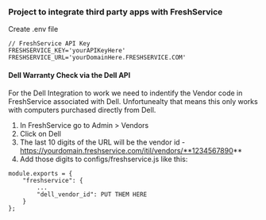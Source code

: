 ### Project to integrate third party apps with FreshService

Create .env file

```  
// FreshService API Key  
FRESHSERVICE_KEY='yourAPIKeyHere'  
FRESHSERVICE_URL='yourDomainHere.FRESHSERVICE.COM' 
```

#### Dell Warranty Check via the Dell API
For the Dell Integration to work we need to indentify the Vendor code in FreshService associated with Dell.  Unfortunealty that means this only works with computers purchased directly from Dell.

1. In FreshService go to Admin > Vendors
2. Click on Dell
3. The last 10 digits of the URL will be the vendor id - https://yourdomain.freshservice.com/itil/vendors/**1234567890**
4. Add those digits to configs/freshservice.js like this:

```
module.exports = {
	"freshservice": {
		...
		"dell_vendor_id": PUT THEM HERE
    }
};
```


